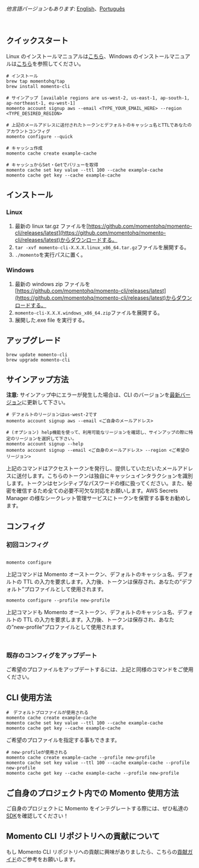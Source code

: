 _他言語バージョンもあります_: [English](README.md)、[Português](README.pt.md)



<br>

## クイックスタート

Linux のインストールマニュアルは[こちら](https://github.com/momentohq/momento-cli/blob/main/README.ja.md#linux)、Windows のインストールマニュアルは[こちら](https://github.com/momentohq/momento-cli/blob/main/README.ja.md#windows)を参照してください。

```
# インストール
brew tap momentohq/tap
brew install momento-cli

# サインアップ [available regions are us-west-2, us-east-1, ap-south-1, ap-northeast-1, eu-west-1]
momento account signup aws --email <TYPE_YOUR_EMAIL_HERE> --region <TYPE_DESIRED_REGION>

# 上記のメールアドレスに送付されたトークンとデフォルトのキャッシュ名とTTLであなたのアカウントコンフィグ
momento configure --quick

# キャッシュ作成
momento cache create example-cache

# キャッシュからSet・Getでバリューを取得
momento cache set key value --ttl 100 --cache example-cache
momento cache get key --cache example-cache

```

## インストール

### Linux

1. 最新の linux tar.gz ファイルを[https://github.com/momentohq/momento-cli/releases/latest](https://github.com/momentohq/momento-cli/releases/latest)からダウンロードする。
2. `tar -xvf momento-cli-X.X.X.linux_x86_64.tar.gz`ファイルを展開する。
3. `./momento`を実行パスに置く。

### Windows

1. 最新の windows zip ファイルを[https://github.com/momentohq/momento-cli/releases/latest](https://github.com/momentohq/momento-cli/releases/latest)からダウンロードする。
2. `momento-cli-X.X.X.windows_x86_64.zip`ファイルを展開する。
3. 展開した.exe file を実行する。

## アップグレード

```
brew update momento-cli
brew upgrade momento-cli
```

## サインアップ方法

**注意:** サインアップ中にエラーが発生した場合は、CLI のバージョンを[最新バージョン](https://github.com/momentohq/momento-cli/releases/latest)に更新して下さい。

```
# デフォルトのリージョンはus-west-2です
momento account signup aws --email <ご自身のメールアドレス>

# (オプション) help機能を使って、利用可能なリージョンを確認し、サインアップの際に特定のリージョンを選択して下さい。
momento account signup --help
momento account signup --email <ご自身のメールアドレス> --region <ご希望のリージョン>
```

上記のコマンドはアクセストークンを発行し、提供していただいたメールアドレスに送付します。こちらのトークンは独自にキャッシュインタラクションを識別します。トークンはセンシティブなパスワードの様に扱ってください。また、秘密を確信するため全ての必要不可欠な対応をお願いします。AWS Secrets Manager の様なシークレット管理サービスにトークンを保管する事をお勧めします。

## コンフィグ

### 初回コンフィグ

```

momento configure

```

上記コマンドは Momento オーストークン、デフォルトのキャッシュ名、デフォルトの TTL の入力を要求します。入力後、トークンは保存され、あなたの”デフォルト”プロファイルとして使用されます。

```
momento configure --profile new-profile
```

上記コマンドも Momento オーストークン、デフォルトのキャッシュ名、デフォルトの TTL の入力を要求します。入力後、トークンは保存され、あなたの”new-profile”プロファイルとして使用されます。

<br>

### 既存のコンフィグをアップデート

ご希望のプロファイルをアップデートするには、上記と同様のコマンドをご使用ください。

## CLI 使用方法

```
#　デフォルトプロファイルが使用される
momento cache create example-cache
momento cache set key value --ttl 100 --cache example-cache
momento cache get key --cache example-cache

```

ご希望のプロファイルを指定する事もできます。

```
# new-profileが使用される
momento cache create example-cache --profile new-profile
momento cache set key value --ttl 100 --cache example-cache --profile new-profile
momento cache get key --cache example-cache --profile new-profile
```

## ご自身のプロジェクト内での Momento 使用方法

ご自身のプロジェクトに Momento をインテグレートする際には、ぜひ私達の[SDK](https://github.com/momentohq/client-sdk-examples)を確認してください！

## Momento CLI リポジトリへの貢献について

もし Momento CLI リポジトリへの貢献に興味がありましたら、こちらの[貢献ガイド](./CONTRIBUTING.ja.md)のご参考をお願いします。
